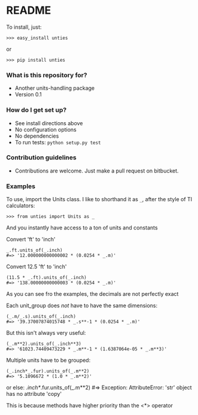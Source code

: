 # README #

To install, just:

    >>> easy_install unties

or

    >>> pip install unties

### What is this repository for? ###

* Another units-handling package
* Version 0.1


### How do I get set up? ###

* See install directions above
* No configuration options
* No dependencies
* To run tests: `python setup.py test`

### Contribution guidelines ###

* Contributions are welcome. Just make a pull request on bitbucket.

### Examples ###

To use, import the Units class. I like to shorthand it as `_`, after the style
of TI calculators:

    >>> from unties import Units as _

And you instantly have access to a ton of units and constants

Convert 'ft' to 'inch'

    _.ft.units_of(_.inch)
    #=> '12.000000000000002 * (0.0254 * _.m)'

Convert 12.5 'ft' to 'inch'

    (11.5 * _.ft).units_of(_.inch)
    #=> '138.00000000000003 * (0.0254 * _.m)'

As you can see fro the examples, the decimals are not perfectly exact

Each unit_group does *not* have to have the same dimensions:

    (_.m/_.s).units_of(_.inch)
    #=> '39.37007874015748 * _.s**-1 * (0.0254 * _.m)'

But this isn't always very useful:

    (_.m**2).units_of(_.inch**3)
    #=> '61023.74409473229 * _.m**-1 * (1.6387064e-05 * _.m**3)'

Multiple units have to be grouped:

    (_.inch*_.fur).units_of(_.m**2)
    #=> '5.1096672 * (1.0 * _.m**2)'

or else:
    _.inch*_.fur.units_of(_.m**2)
    #=> Exception: AttributeError: 'str' object has no attribute 'copy'

This is because methods have higher priority than the <*> operator